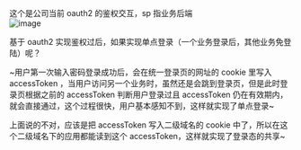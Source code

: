 这个是公司当前 oauth2 的鉴权交互，sp 指业务后端  
![image](https://user-images.githubusercontent.com/43411944/136917698-36d8be57-b495-49d2-a9ce-5a4274181655.png)

基于 oauth2 实现鉴权过后，如果实现单点登录（一个业务登录后，其他业务免登陆）呢？  
   
~用户第一次输入密码登录成功后，会在统一登录页的网址的 cookie 里写入 accessToken ，当用户访问另一个业务时，虽然还是会跳到登录页，但是此时登录页根据之前的 accessToken  判断用户登录过且 accessToken  仍在有效期内，就会直接通过，这个过程很快，用户基本感知不到，这样就实现了单点登录~

上面说的不对，应该是把 accessToken 写入二级域名的 cookie 中了，所以在这个二级域名下的应用都能读到这个 accessToken，这样就实现了登录态的共享~

